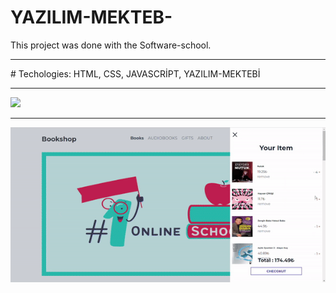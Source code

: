 # YAZILIM-MEKTEB-

This project was done with the Software-school.
<hr>
# Techologies: HTML, CSS, JAVASCRİPT, YAZILIM-MEKTEBİ
<hr>

![](readme1.gif)
<hr>

![](readme2.gif)


